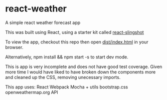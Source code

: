 # react-weather
A simple react weather forecast app

This was built using React, using a starter kit called [react-slingshot](https://github.com/coryhouse/react-slingshot)

To view the app, checkout this repo then open [dist/index.html](../master/dist/index.html) in your browser. 

Alternatively, npm install && npm start -s to start dev mode.

This is app is very incomplete and does not have good test coverage. Given more time I would have liked to have broken down the components more and cleaned up the CSS, removing unecessary imports.

This app uses:
React
Webpack
Mocha + utils
bootstrap.css
openweathermap.org API
